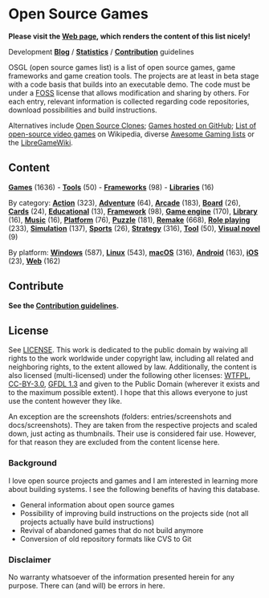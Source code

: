 # Open Source Games

**Please visit the [Web page](https://trilarion.github.io/opensourcegames/), which renders the content of this list
nicely!** 

Development **[Blog](https://trilarion.blogspot.com/search/label/osgames)** / **[Statistics](statistics.md#statistics)** 
/ **[Contribution](CONTRIBUTING.md)** guidelines

OSGL (open source games list) is a list of open source games, game frameworks and game creation tools. The projects are at least in beta stage with a
code basis that builds into an executable demo. The code must be under a [FOSS](https://en.wikipedia.org/wiki/FOSS)
license that allows modification and sharing by others. For each entry, relevant information is collected regarding
code repositories, download possibilities and build instructions.

Alternatives include [Open Source Clones](https://github.com/opengaming/osgameclones);
[Games hosted on GitHub](https://github.com/leereilly/games); [List of open-source video games](https://en.wikipedia.org/wiki/List_of_open-source_video_games)
on Wikipedia, diverse [Awesome Gaming lists](https://github.com/sindresorhus/awesome#gaming) or the [LibreGameWiki](https://libregamewiki.org/Main_Page).

## Content

[comment]: # (start of autogenerated content, do not edit)
**[Games](entries/tocs/_games.md#Games)** (1636) - **[Tools](entries/tocs/_tools.md#Tools)** (50) - **[Frameworks](entries/tocs/_frameworks.md#Frameworks)** (98) - **[Libraries](entries/tocs/_libraries.md#Libraries)** (16)

By category: **[Action](entries/tocs/_action.md#action)** (323), **[Adventure](entries/tocs/_adventure.md#adventure)** (64), **[Arcade](entries/tocs/_arcade.md#arcade)** (183), **[Board](entries/tocs/_board.md#board)** (26), **[Cards](entries/tocs/_cards.md#cards)** (24), **[Educational](entries/tocs/_educational.md#educational)** (13), **[Framework](entries/tocs/_framework.md#framework)** (98), **[Game engine](entries/tocs/_game-engine.md#game-engine)** (170), **[Library](entries/tocs/_library.md#library)** (16), **[Music](entries/tocs/_music.md#music)** (16), **[Platform](entries/tocs/_platform.md#platform)** (76), **[Puzzle](entries/tocs/_puzzle.md#puzzle)** (181), **[Remake](entries/tocs/_remake.md#remake)** (668), **[Role playing](entries/tocs/_role-playing.md#role-playing)** (233), **[Simulation](entries/tocs/_simulation.md#simulation)** (137), **[Sports](entries/tocs/_sports.md#sports)** (26), **[Strategy](entries/tocs/_strategy.md#strategy)** (316), **[Tool](entries/tocs/_tool.md#tool)** (50), **[Visual novel](entries/tocs/_visual-novel.md#visual-novel)** (9)

By platform: **[Windows](entries/tocs/_windows.md#windows)** (587), **[Linux](entries/tocs/_linux.md#linux)** (543), **[macOS](entries/tocs/_macos.md#macos)** (316), **[Android](entries/tocs/_android.md#android)** (163), **[iOS](entries/tocs/_ios.md#ios)** (23), **[Web](entries/tocs/_web.md#web)** (162)

[comment]: # (end of autogenerated content)

## Contribute

**See the [Contribution guidelines](CONTRIBUTING.md).**

## License

See [LICENSE](LICENSE). This work is dedicated to the public domain by waiving all rights to the work worldwide under
copyright law, including all related and neighboring rights, to the extent allowed by law. Additionally, the content is
also licensed (multi-licensed) under the following other licenses: [WTFPL](http://www.wtfpl.net/txt/copying/),
[CC-BY-3.0](https://creativecommons.org/licenses/by/3.0/), [GFDL 1.3](https://www.gnu.org/licenses/fdl-1.3.txt) and
given to the Public Domain (wherever it exists and to the maximum possible extent). I hope that this allows everyone
to just use the content however they like.

An exception are the screenshots (folders: entries/screenshots and docs/screenshots). They are taken from the respective
projects and scaled down, just acting as thumbnails. Their use is considered fair use. However, for that reason they
are excluded from the content license here.

### Background

I love open source projects and games and I am interested in learning more about building systems.
I see the following benefits of having this database.

- General information about open source games
- Possibility of improving build instructions on the projects side (not all projects actually have build instructions)
- Revival of abandoned games that do not build anymore
- Conversion of old repository formats like CVS to Git

### Disclaimer
 
No warranty whatsoever of the information presented herein for any purpose. There can (and will) be errors in here.